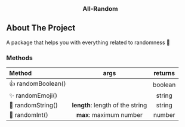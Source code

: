 <br>

<div align="center">
  <h3>All-Random</h3>
</div>

## About The Project
A package that helps you with everything related to randomness 🔄

### Methods
| Method             | args                              | returns |
| :---               | :-------:                         | :-----: |
| 👍 randomBoolean() |                                   | boolean |
| ✨ randomEmoji()  |                                    | string  |
| 📝 randomString() | **length**: length of the string   | string  |
| 🔢 randomInt()    | **max**: maximum number            | number  |
